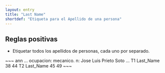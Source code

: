 ```yaml
---
layout: entry
title: "Last Name"
shortdef: "Etiqueta para el Apellido de una persona"
---
```


## Reglas positivas

* Etiquetar todos los apellidos de personas, cada uno por separado.

<div class="annotation-correct" markdown="1">
~~~ ann
... ocupacion: mecanico. n: Jose Luis Prieto Soto …
T1 Last_Name 38 44 
T2 Last_Name 45 49 
~~~
</div>

